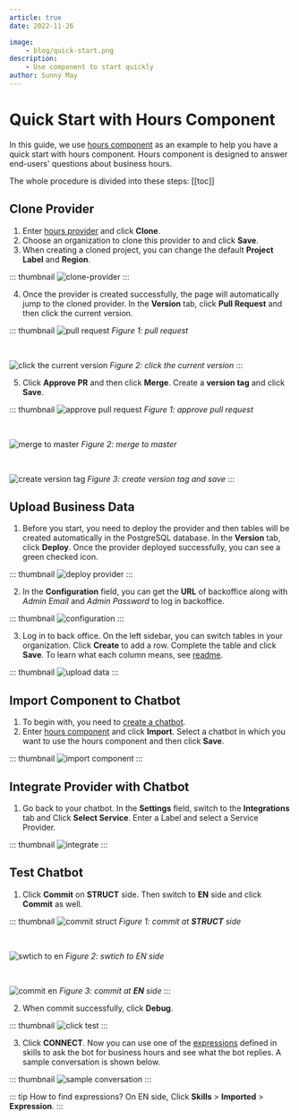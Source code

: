 ```yaml
---
article: true
date: 2022-11-26

image:
    - blog/quick-start.png
description:
    - Use component to start quickly
author: Sunny May
---
```


# Quick Start with Hours Component
In this guide, we use [hours component](https://build.opencui.io/org/622c8ff683536204fe062b55/agent/630dc3282d6df2e68a96c688/service_schema) as an example to help you have a quick start with hours component. Hours component is designed to answer end-users' questions about business hours. 

The whole procedure is divided into these steps:
[[toc]]

## Clone Provider

1. Enter [hours provider](https://build.opencui.io/org/622c8ff683536204fe062b55/agent/634cf3c5fba1927bffe79c86/service_schema) and click **Clone**.
2. Choose an organization to clone this provider to and click **Save**.
3. When creating a cloned project, you can change the default **Project Label** and **Region**.

::: thumbnail
![clone-provider](/images/blog/quick-start-with-service/clone-provider.png)
:::

4. Once the provider is created successfully, the page will automatically jump to the cloned provider. In the **Version** tab, click **Pull Request** and then click the current version.

::: thumbnail
![pull request](/images/blog/quick-start-with-service/pull-request.png)
*Figure 1: pull request*

<br>

![click the current version](/images/blog/quick-start-with-service/click-version.png)
*Figure 2: click the current version*
:::

5. Click **Approve PR** and then click **Merge**. Create a **version tag** and click **Save**.

::: thumbnail
![approve pull request](/images/blog/quick-start-with-service/approve-pr.png)
*Figure 1: approve pull request*

<br>

![merge to master](/images/blog/quick-start-with-service/merge.png)
*Figure 2: merge to master*

<br>

![create version tag](/images/blog/quick-start-with-service/create-version-tag.png)
*Figure 3: create version tag and save*
:::

## Upload Business Data
1. Before you start, you need to deploy the provider and then tables will be created automatically in the PostgreSQL database. In the **Version** tab, click **Deploy**. Once the provider deployed successfully, you can see a green checked icon.

::: thumbnail
![deploy provider](/images/blog/quick-start-with-service/deploy-provider.png)
:::

2. In the **Configuration** field, you can get the **URL** of backoffice along with *Admin Email* and *Admin Password* to log in backoffice. 

::: thumbnail
![configuration](/images/blog/quick-start-with-service/configuration.png)
:::

3. Log in to back office. On the left sidebar, you can switch tables in your organization. Click **Create** to add a row. Complete the table and click **Save**. To learn what each column means, see [readme](../articles/hours-readme.html#about-table).

::: thumbnail
![upload data](/images/blog/quick-start-with-service/upload-data.png)
::: 

## Import Component to Chatbot
1. To begin with, you need to [create a chatbot](../guide/pingpong.md#create-chatbot).
2. Enter [hours component](https://build.opencui.io/org/622c8ff683536204fe062b55/agent/630dc3282d6df2e68a96c688/service_schema) and click **Import**. Select a chatbot in which you want to use the hours component and then click **Save**.

::: thumbnail
![import component](/images/blog/quick-start-with-service/import-component.png)
:::

## Integrate Provider with Chatbot

1. Go back to your chatbot. In the **Settings** field, switch to the **Integrations** tab and Click **Select Service**. Enter a Label and select a Service Provider.

::: thumbnail
![integrate](/images/blog/quick-start-with-service/integrate.png)
:::

## Test Chatbot
1. Click **Commit** on **STRUCT** side. Then switch to **EN** side and click **Commit** as well.

::: thumbnail
![commit struct](/images/blog/quick-start-with-service/commit-struct.png)
*Figure 1: commit at **STRUCT** side*

<br>

![swtich to en](/images/blog/quick-start-with-service/switch-to-en.png)
*Figure 2: swtich to EN side*

<br>

![commit en](/images/blog/quick-start-with-service/commit-en.png)
*Figure 3: commit at **EN** side*
:::

2. When commit successfully, click **Debug**.

::: thumbnail
![click test](/images/blog/quick-start-with-service/click-test.png)
:::

3. Click **CONNECT**. Now you can use one of the [expressions](../guide/glossary.md#expression-exemplars) defined in skills to ask the bot for business hours and see what the bot replies. A sample conversation is shown below.

::: thumbnail
![sample conversation](/images/blog/quick-start-with-service/conversation.png)
:::

::: tip How to find expressions?
On EN side, Click **Skills** > **Imported** > **Expression**.
:::
